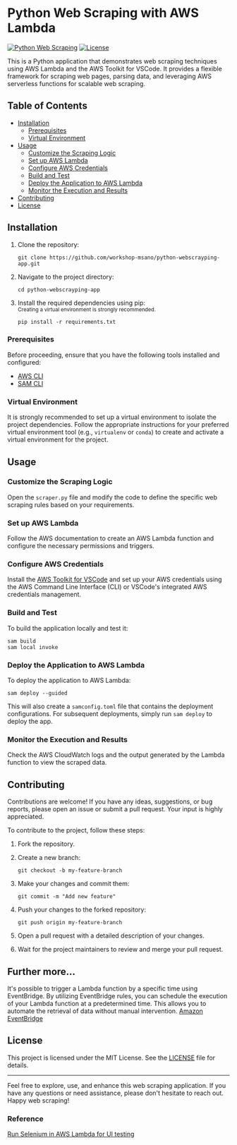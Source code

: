 # Python Web Scraping with AWS Lambda

[![Python Web Scraping](https://img.shields.io/badge/Python-Web%20Scraping-blue?style=flat-square)](https://github.com/workshop-msano/python-webscrayping-app)
[![License](https://img.shields.io/github/license/workshop-msano/python-webscrayping-app?style=flat-square)](LICENSE)

This is a Python application that demonstrates web scraping techniques using AWS Lambda and the AWS Toolkit for VSCode. It provides a flexible framework for scraping web pages, parsing data, and leveraging AWS serverless functions for scalable web scraping.

## Table of Contents

- [Installation](#installation)
  - [Prerequisites](#prerequisites)
  - [Virtual Environment](#virtual-environment)
- [Usage](#usage)
  - [Customize the Scraping Logic](#customize-the-scraping-logic)
  - [Set up AWS Lambda](#set-up-aws-lambda)
  - [Configure AWS Credentials](#configure-aws-credentials)
  - [Build and Test](#build-and-test)
  - [Deploy the Application to AWS Lambda](#deploy-the-application-to-aws-lambda)
  - [Monitor the Execution and Results](#monitor-the-execution-and-results)
- [Contributing](#contributing)
- [License](#license)

## Installation

1. Clone the repository:

   ```shell
   git clone https://github.com/workshop-msano/python-webscrayping-app.git
   ```

2. Navigate to the project directory:

   ```shell
   cd python-webscrayping-app
   ```

3. Install the required dependencies using pip:
   <br/><sub>Creating a virtual environment is strongly recommended.</sub>

   ```shell
   pip install -r requirements.txt
   ```

### Prerequisites

Before proceeding, ensure that you have the following tools installed and configured:

- [AWS CLI](https://aws.amazon.com/cli/)
- [SAM CLI](https://aws.amazon.com/serverless/sam/)

### Virtual Environment

It is strongly recommended to set up a virtual environment to isolate the project dependencies. Follow the appropriate instructions for your preferred virtual environment tool (e.g., `virtualenv` or `conda`) to create and activate a virtual environment for the project.

## Usage

### Customize the Scraping Logic

Open the `scraper.py` file and modify the code to define the specific web scraping rules based on your requirements.

### Set up AWS Lambda

Follow the AWS documentation to create an AWS Lambda function and configure the necessary permissions and triggers.

### Configure AWS Credentials

Install the [AWS Toolkit for VSCode](https://aws.amazon.com/visualstudiocode/) and set up your AWS credentials using the AWS Command Line Interface (CLI) or VSCode's integrated AWS credentials management.

### Build and Test

To build the application locally and test it:

```shell
sam build
sam local invoke
```

### Deploy the Application to AWS Lambda

To deploy the application to AWS Lambda:

```shell
sam deploy --guided
```

This will also create a `samconfig.toml` file that contains the deployment configurations. For subsequent deployments, simply run `sam deploy` to deploy the app.

### Monitor the Execution and Results

Check the AWS CloudWatch logs and the output generated by the Lambda function to view the scraped data.

## Contributing

Contributions are welcome! If you have any ideas, suggestions, or bug reports, please open an issue or submit a pull request. Your input is highly appreciated.

To contribute to the project, follow these steps:

1. Fork the repository.

2. Create a new branch:

   ```shell
   git checkout -b my-feature-branch
   ```

3. Make your changes and commit them:

   ```shell
   git commit -m "Add new feature"
   ```

4. Push your changes to the forked repository:

   ```shell
   git push origin my-feature-branch
   ```

5. Open a pull request with a detailed description of your changes.

6. Wait for the project maintainers to review and merge your pull request.

## Further more... 

It's possible to trigger a Lambda function by a specific time using EventBridge. By utilizing EventBridge rules, you can schedule the execution of your Lambda function at a predetermined time. This allows you to automate the retrieval of data without manual intervention. 
[Amazon EventBridge](https://aws.amazon.com/eventbridge/?nc1=h_ls)

## License

This project is licensed under the MIT License. See the [LICENSE](LICENSE) file for details.

---

Feel free to explore, use, and enhance this web scraping application. If you have any questions or need assistance, please don't hesitate to reach out. Happy web scraping!

### Reference

[Run Selenium in AWS Lambda for UI testing](https://cloudbytes.dev/snippets/run-selenium-in-aws-lambda-for-ui-testing)
